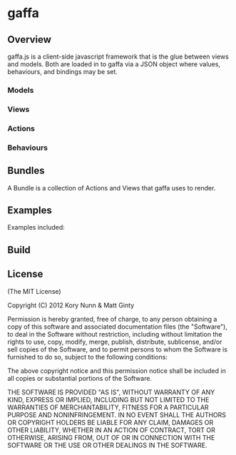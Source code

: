# gaffa

## Overview
gaffa.js is a client-side javascript framework that is the glue between views and models. Both are loaded in to gaffa via a JSON object where values, behaviours, and bindings may be set.

### Models

### Views

### Actions

### Behaviours

## Bundles
A Bundle is a collection of Actions and Views that gaffa uses to render.

## Examples
Examples included:

## Build

## License
(The MIT License)

Copyright (C) 2012 Kory Nunn & Matt Ginty

Permission is hereby granted, free of charge, to any person obtaining a copy of this software and associated documentation files (the "Software"), to deal in the Software without restriction, including without limitation the rights to use, copy, modify, merge, publish, distribute, sublicense, and/or sell copies of the Software, and to permit persons to whom the Software is furnished to do so, subject to the following conditions:

The above copyright notice and this permission notice shall be included in all copies or substantial portions of the Software.

THE SOFTWARE IS PROVIDED "AS IS", WITHOUT WARRANTY OF ANY KIND, EXPRESS OR IMPLIED, INCLUDING BUT NOT LIMITED TO THE WARRANTIES OF MERCHANTABILITY, FITNESS FOR A PARTICULAR PURPOSE AND NONINFRINGEMENT. IN NO EVENT SHALL THE AUTHORS OR COPYRIGHT HOLDERS BE LIABLE FOR ANY CLAIM, DAMAGES OR OTHER LIABILITY, WHETHER IN AN ACTION OF CONTRACT, TORT OR OTHERWISE, ARISING FROM, OUT OF OR IN CONNECTION WITH THE SOFTWARE OR THE USE OR OTHER DEALINGS IN THE SOFTWARE.